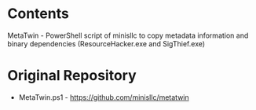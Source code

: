 # Contents

MetaTwin - PowerShell script of minisllc to copy metadata information and binary dependencies (ResourceHacker.exe and SigThief.exe)

# Original Repository

* MetaTwin.ps1 - https://github.com/minisllc/metatwin
